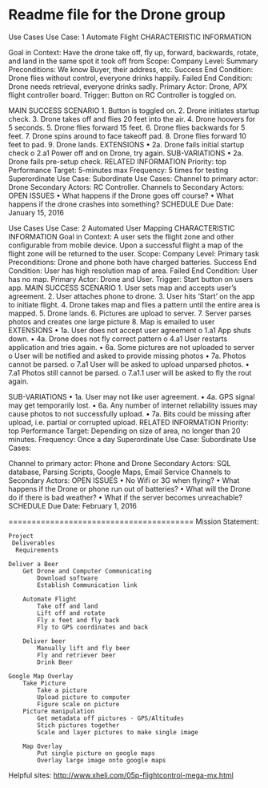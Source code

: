Readme file for the Drone group
========================================
Use Cases
Use Case: 1 Automate Flight
CHARACTERISTIC INFORMATION

Goal in Context: Have the drone take off, fly up, forward, backwards, rotate, and land in the same spot it took off from
Scope: Company
Level: Summary
Preconditions: We know Buyer, their address, etc.
Success End Condition: Drone flies without control, everyone drinks happily.
Failed End Condition: Drone needs retrieval, everyone drinks sadly.
Primary Actor: Drone, APX flight controller board.
Trigger: Button on RC Controller is toggled on.


MAIN SUCCESS SCENARIO
	1.	Button is toggled on.
	2.	Drone initiates startup check.
	3.	Drone takes off and flies 20 feet into the air.
	4.	Drone hoovers for 5 seconds.
	5.	Drone flies forward 15 feet.
	6.	Drone flies backwards for 5 feet.
	7.	Drone spins around to face takeoff pad.
	8.	Drone flies forward 10 feet to pad.
	9.	Drone lands.
EXTENSIONS
	•	2a. Drone fails initial startup check
		o	2.a1 Power off and on Drone, try again.
SUB-VARIATIONS
	•	2a. Drone fails pre-setup check.
RELATED INFORMATION
Priority: top
Performance Target: 5-minutes max
Frequency: 5 times for testing
Superordinate Use Case: 
Subordinate Use Cases:
Channel to primary actor: Drone
Secondary Actors: RC Controller.
Channels to Secondary Actors:
OPEN ISSUES
	•	What happens if the Drone goes off course? 
	•	What happens if the drone crashes into something?
SCHEDULE
Due Date: January 15, 2016

Use Cases
Use Case: 2 Automated User Mapping
CHARACTERISTIC INFORMATION
Goal in Context: A user sets the flight zone and other configurable from mobile device. Upon a successful flight a map of the flight zone will be returned to the user.
Scope: Company 
Level: Primary task
Preconditions: Drone and phone both have charged batteries.
Success End Condition: User has high resolution map of area.
Failed End Condition: User has no map.
Primary Actor: Drone and User.
Trigger: Start button on users app.
MAIN SUCCESS SCENARIO
	1.	User sets map and accepts user’s agreement.
	2.	User attaches phone to drone.
	3.	User hits ‘Start’ on the app to initiate flight.
	4.	Drone takes map and flies a pattern until the entire area is mapped.
	5.	Drone lands.
	6.	Pictures are upload to server.
	7.	Server parses photos and creates one large picture
	8.	Map is emailed to user
EXTENSIONS
	•	1a. User does not accept user agreement 
		o	1.a1 App shuts down.
	•	4a. Drone does not fly correct pattern
		o	4.a1 User restarts application and tries again.
	•	6a. Some pictures are not uploaded to server
		o	User will be notified and asked to provide missing photos
	•	7a. Photos cannot be parsed.
		o	7.a1 User will be asked to upload unparsed photos.
	•	7.a1 Photos still cannot be parsed.
		o	7.a1.1 user will be asked to fly the rout again.

SUB-VARIATIONS
	•	1a. User may not like user agreement.
	•	4a. GPS signal may get temporarily lost.
	•	6a. Any number of internet reliability issues may cause photos to not successfully upload.
	•	7a. Bits could be missing after upload, i.e. partial or corrupted upload.
RELATED INFORMATION
Priority: top
Performance Target: Depending on size of area, no longer than 20 minutes.
Frequency: Once a day
Superordinate Use Case: 
Subordinate Use Cases: 

Channel to primary actor: Phone and Drone
Secondary Actors: SQL database, Parsing Scripts, Google Maps, Email Service
Channels to Secondary Actors:
OPEN ISSUES
	•	No Wifi or 3G when flying?
	•	What happens if the Drone or phone run out of batteries?
	•	What will the Drone do if there is bad weather?
	•	What if the server becomes unreachable?
SCHEDULE
Due Date: February 1, 2016





========================================
Mission Statement: 

	Project	
	 Deliverables	
	  Requirements
	
	Deliver a Beer		
		Get Drone and Computer Communicating	
			Download software
			Establish Communication link
			
		Automate Flight	
			Take off and land
			Lift off and rotate
			Fly x feet and fly back
			Fly to GPS coordinates and back
			
		Deliver beer	
			Manually lift and fly beer
			Fly and retriever beer
			Drink Beer
			
	Google Map Overlay		
		Take Picture	
			Take a picture
			Upload picture to computer
			Figure scale on picture
		Picture manipulation	
			Get metadata off pictures - GPS/Altitudes
			Stich pictures together
			Scale and layer pictures to make single image
			
		Map Overlay	
			Put single picture on google maps
			Overlay large image onto google maps
			
Helpful sites:
http://www.xheli.com/05p-flightcontrol-mega-mx.html
